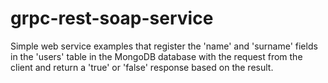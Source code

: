 # grpc-rest-soap-service

Simple web service examples that register the 'name' and 'surname' fields in the 'users' table in the MongoDB database with the request from the client and return a 'true' or 'false' response based on the result.
